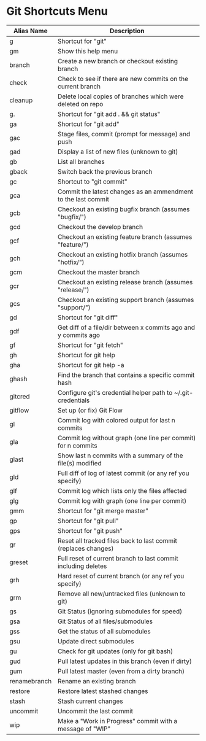 # Git Shortcuts Menu

| Alias Name         | Description                                                    |
| -------------      | -------------------------------------------------------------- |
| g                  | Shortcut for "git"                                             |
| gm                 | Show this help menu                                            |
| branch             | Create a new branch or checkout existing branch                |
| check              | Check to see if there are new commits on the current branch    |
| cleanup            | Delete local copies of branches which were deleted on repo     |
| g.                 | Shortcut for "git add . && git status"                         |
| ga                 | Shortcut for "git add"                                         |
| gac                | Stage files, commit (prompt for message) and push              |
| gad                | Display a list of new files (unknown to git)                   |
| gb                 | List all branches                                              |
| gback              | Switch back the previous branch                                |
| gc                 | Shortcut to "git commit"                                       |
| gca                | Commit the latest changes as an ammendment to the last commit  |
| gcb                | Checkout an existing bugfix branch (assumes "bugfix/")         |
| gcd                | Checkout the develop branch                                    |
| gcf                | Checkout an existing feature branch (assumes "feature/")       |
| gch                | Checkout an existing hotfix branch (assumes "hotfix/")         |
| gcm                | Checkout the master branch                                     |
| gcr                | Checkout an existing release branch (assumes "release/")       |
| gcs                | Checkout an existing support branch (assumes "support/")       |
| gd                 | Shortcut for "git diff"                                        |
| gdf                | Get diff of a file/dir between x commits ago and y commits ago |
| gf                 | Shortcut for "git fetch"                                       |
| gh                 | Shortcut for git help                                          |
| gha                | Shortcut for git help -a                                       |
| ghash              | Find the branch that contains a specific commit hash           |
| gitcred            | Configure git's credential helper path to ~/.git-credentials   |
| gitflow            | Set up (or fix) Git Flow                                       |
| gl                 | Commit log with colored output for last n commits              |
| gla                | Commit log without graph (one line per commit) for n commits   |
| glast              | Show last n commits with a summary of the file(s) modified     |
| gld                | Full diff of log of latest commit (or any ref you specify)     |
| glf                | Commit log which lists only the files affected                 |
| glg                | Commit log with graph (one line per commit)                    |
| gmm                | Shortcut for "git merge master"                                |
| gp                 | Shortcut for "git pull"                                        |
| gps                | Shortcut for "git push"                                        |
| gr                 | Reset all tracked files back to last commit (replaces changes) |
| greset             | Full reset of current branch to last commit including deletes  |
| grh                | Hard reset of current branch (or any ref you specify)          |
| grm                | Remove all new/untracked files (unknown to git)                |
| gs                 | Git Status (ignoring submodules for speed)                     |
| gsa                | Git Status of all files/submodules                             |
| gss                | Get the status of all submodules                               |
| gsu                | Update direct submodules                                       |
| gu                 | Check for git updates (only for git bash)                      |
| gud                | Pull latest updates in this branch (even if dirty)             |
| gum                | Pull latest master (even from a dirty branch)                  |
| renamebranch       | Rename an existing branch                                      |
| restore            | Restore latest stashed changes                                 |
| stash              | Stash current changes                                          |
| uncommit           | Uncommit the last commit                                       |
| wip                | Make a "Work in Progress" commit with a message of "WIP"       |
